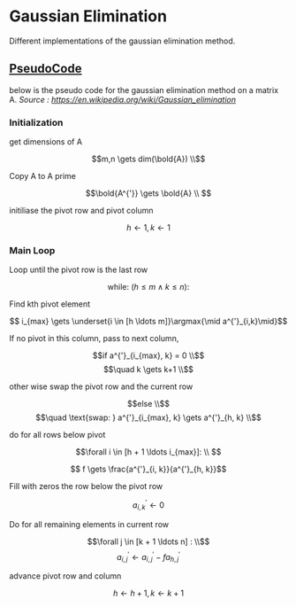 <script type="text/javascript" async

src="https://cdn.mathjax.org/mathjax/latest/MathJax.js?config=TeX-MML-AM_CHTML">
</script>

# Gaussian Elimination
Different implementations of the gaussian elimination method.

## [PseudoCode](./pseudocode/gaussian_elimination.md)

below is the pseudo code for the gaussian elimination method on a matrix A.
_Source : https://en.wikipedia.org/wiki/Gaussian_elimination_

### Initialization 

get dimensions of A

$$m,n \gets dim(\bold{A}) \\$$ 

Copy A to A prime 

$$\bold{A^{'}} \gets \bold{A} \\ $$


initiliase the pivot row and pivot column

$$h \gets 1 , k \gets 1$$


### Main Loop
Loop until the pivot row is the last row

$$\text{while: } (h \leq m \land k \leq n): $$

Find kth pivot element

$$ i_{max} \gets \underset{i \in [h \ldots m]}\argmax{\mid a^{'}_{i,k}\mid}$$ 

If no pivot in this column, pass to next column, 

$$if a^{'}_{i_{max}, k} = 0 \\$$
$$\quad k \gets k+1 \\$$

other wise swap the pivot row and the current row

$$else \\$$
$$\quad \text{swap: } a^{'}_{i_{max}, k} \gets a^{'}_{h, k} \\$$

do for all rows below pivot 

$$\forall i \in [h + 1 \ldots i_{max}]: \\ $$

$$ f \gets \frac{a^{'}_{i, k}}{a^{'}_{h, k}}$$


Fill with zeros the row below the pivot row

$$a^{'}_{i, k} \gets 0$$

Do for all remaining elements in current row 

$$\forall j \in [k + 1 \ldots n] : \\$$
$$a^{'}_{i, j} \gets a^{'}_{i, j} - f a^{'}_{h, j}$$

advance pivot row and column

$$h \gets h +1, k \gets k +1$$ 
